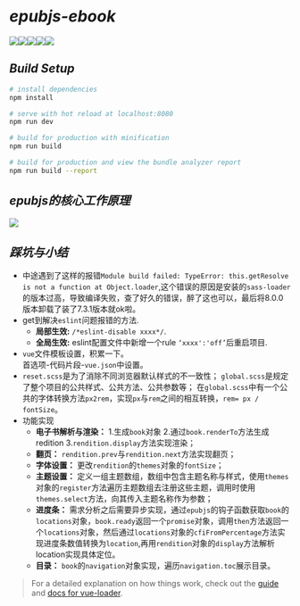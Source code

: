 # *epubjs-ebook*   
![](https://img.shields.io/badge/epubjs-v0.3.85-brightgreen)![](https://img.shields.io/badge/vue--cli-v2.5.2-yellow)![](https://img.shields.io/badge/vue--router-v3.0.1-red)![](https://img.shields.io/badge/node--sass-4.12.0-blue)![](https://img.shields.io/badge/code--coverage-95%25-orange)

## *Build Setup*

``` bash
# install dependencies
npm install

# serve with hot reload at localhost:8080
npm run dev

# build for production with minification
npm run build

# build for production and view the bundle analyzer report
npm run build --report
```
## *epubjs的核心工作原理*
<img src="/Note/web开发/vue项目/电子阅读器/imgs/epubjs.png">

## *踩坑与小结*
- 中途遇到了这样的报错`Module build failed: TypeError: this.getResolve is not a function at Object.loader`,这个错误的原因是安装的`sass-loader`的版本过高，导致编译失败，查了好久的错误，醉了这也可以，最后将8.0.0版本卸载了装了7.3.1版本就ok啦。
- get到解决`eslint`问题报错的方法.
  - **局部生效:** `/*eslint-disable xxxx*/`.
  - **全局生效:** eslint配置文件中新增一个rule `‘xxxx':'off’`后重启项目.
- `vue`文件模板设置，积累一下。  
  首选项-代码片段-`vue.json`中设置。
- `reset.scss`是为了消除不同浏览器默认样式的不一致性；
  `global.scss`是规定了整个项目的公共样式、公共方法、公共参数等；
  在`global.scss`中有一个公共的字体转换方法`px2rem`，实现`px`与`rem`之间的相互转换，`rem= px / fontSize`。
- 功能实现
  - **电子书解析与渲染：** 1.生成`book`对象 2.通过`book.renderTo`方法生成redition 3.`rendition.display`方法实现渲染；  
  - **翻页：** `rendition.prev`与`rendition.next`方法实现翻页；  
  - **字体设置：** 更改`rendition`的`themes`对象的`fontSize`；  
  - **主题设置：** 定义一组主题数组，数组中包含主题名称与样式，使用`themes`对象的`register`方法遍历主题数组去注册这些主题，调用时使用`themes.select`方法，向其传入主题名称作为参数；  
  - **进度条：** 需求分析之后需要异步实现，通过`epubjs`的钩子函数获取`book`的`locations`对象，`book.ready`返回一个`promise`对象，调用`then`方法返回一个`locations`对象，然后通过`locations`对象的`cfiFromPercentage`方法实现进度条数值转换为`location`,再用`rendition`对象的`display`方法解析location实现具体定位。  
  - **目录：** `book`的`navigation`对象实现，遍历`navigation.toc`展示目录。  

> For a detailed explanation on how things work, check out the [guide](http://vuejs-templates.github.io/webpack/) and [docs for vue-loader](http://vuejs.github.io/vue-loader).

